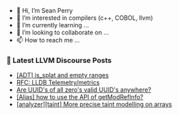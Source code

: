 - 👋 Hi, I’m Sean Perry
- 👀 I’m interested in compilers (c++, COBOL, llvm)
- 🌱 I’m currently learning ...
- 💞️ I’m looking to collaborate on ...
- 📫 How to reach me ...

<!---
s66perry/s66perry is a ✨ special ✨ repository because its `README.md` (this file) appears on your GitHub profile.
You can click the Preview link to take a look at your changes.
--->
### 📕 Latest LLVM Discourse Posts

<!-- DISCOURSE-LLVM:START -->
- [[ADT] is_splat and empty ranges](https://discourse.llvm.org/t/adt-is-splat-and-empty-ranges/64692#post_4)
- [RFC: LLDB Telemetry/metrics](https://discourse.llvm.org/t/rfc-lldb-telemetry-metrics/64588#post_9)
- [Are UUID&#39;s of all zero&#39;s valid UUID&#39;s anywhere?](https://discourse.llvm.org/t/are-uuids-of-all-zeros-valid-uuids-anywhere/64686#post_6)
- [[Alias] how to use the API of getModRefInfo?](https://discourse.llvm.org/t/alias-how-to-use-the-api-of-getmodrefinfo/64693#post_1)
- [[analyzer][taint] More precise taint modelling on arrays](https://discourse.llvm.org/t/analyzer-taint-more-precise-taint-modelling-on-arrays/54444#post_4)
<!-- DISCOURSE-LLVM:END -->
